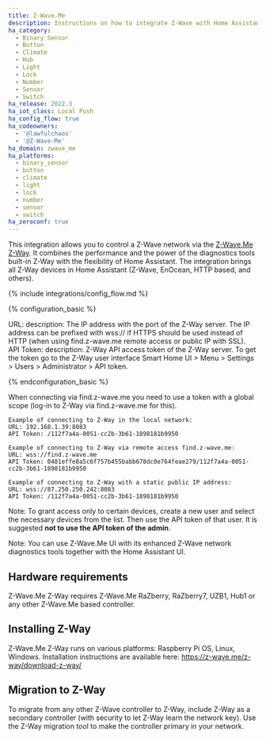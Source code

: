 ```yaml
---
title: Z-Wave.Me
description: Instructions on how to integrate Z-Wave with Home Assistant via Z-Wave.Me Z-Way.
ha_category:
  - Binary Sensor
  - Button
  - Climate
  - Hub
  - Light
  - Lock
  - Number
  - Sensor
  - Switch
ha_release: 2022.3
ha_iot_class: Local Push
ha_config_flow: true
ha_codeowners:
  - '@lawfulchaos'
  - '@Z-Wave-Me'
ha_domain: zwave_me
ha_platforms:
  - binary_sensor
  - button
  - climate
  - light
  - lock
  - number
  - sensor
  - switch
ha_zeroconf: true
---
```


This integration allows you to control a Z-Wave network via the [Z-Wave.Me Z-Way](https://z-wave.me/z-way/). It combines the performance and the power of the diagnostics tools built-in Z-Way with the flexibility of Home Assistant. The integration brings all Z-Way devices in Home Assistant (Z-Wave, EnOcean, HTTP based, and others).

{% include integrations/config_flow.md %}

{% configuration_basic %}

URL:
  description: The IP address with the port of the Z-Way server. The IP address can be prefixed with wss:// if HTTPS should be used instead of HTTP (when using find.z-wave.me remote access or public IP with SSL).
API Token:
  description: Z-Way API access token of the Z-Way server. To get the token go to the Z-Way user interface Smart Home UI > Menu > Settings > Users > Administrator > API token.

{% endconfiguration_basic %}

When connecting via find.z-wave.me you need to use a token with a global scope (log-in to Z-Way via find.z-wave.me for this).

    Example of connecting to Z-Way in the local network:
    URL: 192.168.1.39:8083
    API Token: /112f7a4a-0051-cc2b-3b61-1898181b9950

    Example of connecting to Z-Way via remote access find.z-wave.me:
    URL: wss://find.z-wave.me
    API Token: 0481effe8a5c6f757b455babb678dc0e764feae279/112f7a4a-0051-cc2b-3b61-1898181b9950

    Example of connecting to Z-Way with a static public IP address:
    URL: wss://87.250.250.242:8083
    API Token: /112f7a4a-0051-cc2b-3b61-1898181b9950


Note: To grant access only to certain devices, create a new user and select the necessary devices from the list. Then use the API token of that user. It is suggested **not to use the API token of the admin**.

Note: You can use Z-Wave.Me UI with its enhanced Z-Wave network diagnostics tools together with the Home Assistant UI.

## Hardware requirements

Z-Wave.Me Z-Way requires Z-Wave.Me RaZberry, RaZberry7, UZB1, Hub1 or any other Z-Wave.Me based controller.

## Installing Z-Way

Z-Wave.Me Z-Way runs on various platforms: Raspberry Pi OS, Linux, Windows. Installation instructions are available here: https://z-wave.me/z-way/download-z-way/

## Migration to Z-Way

To migrate from any other Z-Wave controller to Z-Way, include Z-Way as a secondary controller (with security to let Z-Way learn the network key). Use the Z-Way migration tool to make the controller primary in your network.

